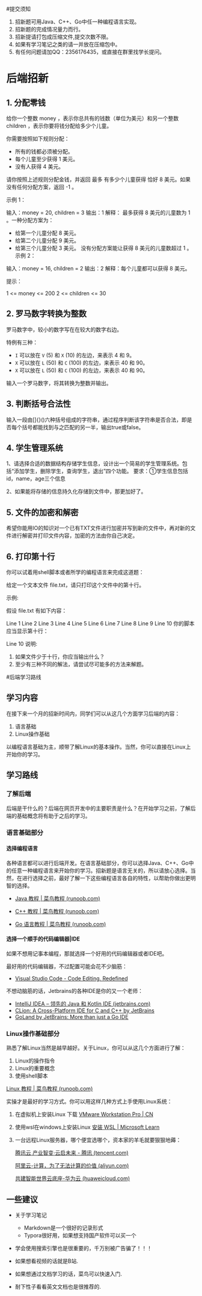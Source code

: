 #提交须知
1. 招新题可用Java、C++、Go中任一种编程语言实现。
2. 招新题的完成情况量力而行。
3. 招新提请打包成压缩文件,提交次数不限。
4. 如果有学习笔记之类的请一并放在压缩包中。
5. 有任何问题请加QQ：2356176435，或直接在群里找学长提问。



# 后端招新

## 1. 分配零钱

给你一个整数 money ，表示你总共有的钱数（单位为美元）和另一个整数 children ，表示你要将钱分配给多少个儿童。

你需要按照如下规则分配：

- 所有的钱都必须被分配。
- 每个儿童至少获得 1 美元。
- 没有人获得 4 美元。

请你按照上述规则分配金钱，并返回 最多 有多少个儿童获得 恰好 8 美元。如果没有任何分配方案，返回 -1 。

 

示例 1：

输入：money = 20, children = 3
输出：1
解释：
最多获得 8 美元的儿童数为 1 。一种分配方案为：
- 给第一个儿童分配 8 美元。
- 给第二个儿童分配 9 美元。
- 给第三个儿童分配 3 美元。
没有分配方案能让获得 8 美元的儿童数超过 1 。
示例 2：

输入：money = 16, children = 2
输出：2
解释：每个儿童都可以获得 8 美元。


提示：

1 <= money <= 200
2 <= children <= 30

## 2. 罗马数字转换为整数  

罗马数字中，较小的数字写在在较大的数字右边。

特例有三种：

- `I` 可以放在 `V` (5) 和 `X` (10) 的左边，来表示 4 和 9。
- `X` 可以放在 `L` (50) 和 `C` (100) 的左边，来表示 40 和 90。 
- `X` 可以放在 `L` (50) 和 `C` (100) 的左边，来表示 40 和 90。 

输入一个罗马数字，将其转换为整数并输出。

## 3. 判断括号合法性  

输入一段由[]{}()六种括号组成的字符串，通过程序判断该字符串是否合法，即是否每个括号都能找到与之匹配的另一半，输出true或false。  

## 4. 学生管理系统

1、请选择合适的数据结构存储学生信息，设计出一个简易的学生管理系统。包括“添加学生，删除学生，查询学生，退出”四个功能。
要求：①学生信息包括id，name，age三个信息  

2、如果能将存储的信息持久化存储到文件中，那更加好了。

## 5. 文件的加密和解密

希望你能用IO的知识对一个已有TXT文件进行加密并写到新的文件中，再对新的文件进行解密并打印文件内容，加密的方法由你自己决定。

## 6. 打印第十行

你可以试着用shell脚本或者所学的编程语言来完成这道题：

给定一个文本文件 file.txt，请只打印这个文件中的第十行。

示例:

假设 file.txt 有如下内容：

Line 1
Line 2
Line 3
Line 4
Line 5
Line 6
Line 7
Line 8
Line 9
Line 10
你的脚本应当显示第十行：

Line 10
说明:

1. 如果文件少于十行，你应当输出什么？
2. 至少有三种不同的解法，请尝试尽可能多的方法来解题。





#后端学习路线

## 学习内容

在接下来一个月的招新时间内，同学们可以从这几个方面学习后端的内容：

1. 语言基础
2. Linux操作基础

以编程语言基础为主，顺带了解Linux的基本操作。当然，你可以直接在Linux上开始你的学习。

## 学习路线

### 了解后端

后端是干什么的？后端在网页开发中的主要职责是什么？在开始学习之前，了解后端的基础概念将有助于之后的学习。

### 语言基础部分

#### 选择编程语言

各种语言都可以进行后端开发。在语言基础部分，你可以选择Java、C++、Go中的任意一种编程语言来开始你的学习。招新题是语言无关的，所以请放心选择。当然，在进行选择之前，最好了解一下这些编程语言各自的特性，以帮助你做出更明智的选择。

- [Java 教程 | 菜鸟教程 (runoob.com)](https://www.runoob.com/java/java-tutorial.html)
- [C++ 教程 | 菜鸟教程 (runoob.com)](https://www.runoob.com/cplusplus/cpp-tutorial.html)

- [Go 语言教程 | 菜鸟教程 (runoob.com)](https://www.runoob.com/go/go-tutorial.html)

#### 选择一个顺手的代码编辑器|IDE

如果不想用记事本编程，那就选择一个好用的代码编辑器或者IDE吧。

最好用的代码编辑器，不过配置可能会花不少脑筋：

- [Visual Studio Code - Code Editing. Redefined](https://code.visualstudio.com/)

不想动脑筋的话，Jetbrains的各种IDE是你的又一个老师：

- [IntelliJ IDEA – 领先的 Java 和 Kotlin IDE (jetbrains.com)](https://www.jetbrains.com/zh-cn/idea/)
- [CLion: A Cross-Platform IDE for C and C++ by JetBrains](https://www.jetbrains.com/clion/)
- [GoLand by JetBrains: More than just a Go IDE](https://www.jetbrains.com/go/)

### Linux操作基础部分

熟悉了解Linux当然是越早越好。关于Linux，你可以从这几个方面进行了解：

1. Linux的操作指令
2. Linux的重要概念
3. 使用shell脚本

[Linux 教程 | 菜鸟教程 (runoob.com)](https://www.runoob.com/linux/linux-tutorial.html)

实操才是最好的学习方式。你可以用这样几种方式上手使用Linux系统：

1. 在虚拟机上安装Linux 下载 [VMware Workstation Pro | CN](https://www.vmware.com/cn/products/workstation-pro/workstation-pro-evaluation.html)

2. 使用wsl在windows上安装Linux [安装 WSL | Microsoft Learn](https://learn.microsoft.com/zh-cn/windows/wsl/install)

3. 一台远程Linux服务器，哪个便宜选哪个，资本家的羊毛就要狠狠地薅：

    [腾讯云 产业智变·云启未来 - 腾讯 (tencent.com)](https://cloud.tencent.com/) 

   [阿里云-计算，为了无法计算的价值 (aliyun.com)](https://www.aliyun.com/?spm=5176.28340310.J_4VYgf18xNlTAyFFbOuOQe.1.66355027KbcesU)

   [共建智能世界云底座-华为云 (huaweicloud.com)](https://www.huaweicloud.com/)

## 一些建议

- 关于学习笔记
  - Markdown是一个很好的记录形式
  - Typora很好用，如果想支持国产软件可以买一个

- 学会使用搜索引擎也是很重要的，千万别被广告骗了！！！

- 如果想看视频的话就是B站.

- 如果想通过文档学习的话，菜鸟可以快速入门.
- 耐下性子看看英文文档也是很推荐的.



